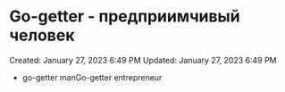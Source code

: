 # Go-getter - предприимчивый человек

Created: January 27, 2023 6:49 PM
Updated: January 27, 2023 6:49 PM

- go-getter manGo-getter entrepreneur